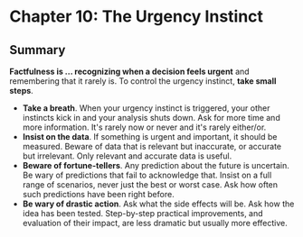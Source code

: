 # Chapter 10: The Urgency Instinct

## Summary
**Factfulness is ... recognizing when a decision feels urgent** and remembering that it rarely is. To control the urgency instinct, **take small steps**.

- **Take a breath**. When your urgency instinct is triggered, your other instincts kick in and your analysis shuts down. Ask for more time and more information. It's rarely now or never and it's rarely either/or.
- **Insist on the data**. If something is urgent and important, it should be measured. Beware of data that is relevant but inaccurate, or accurate but irrelevant. Only relevant and accurate data is useful.
- **Beware of fortune-tellers**. Any prediction about the future is uncertain. Be wary of predictions that fail to acknowledge that. Insist on a full range of scenarios, never just the best or worst case. Ask how often such predictions have been right before.
- **Be wary of drastic action**. Ask what the side effects will be. Ask how the idea has been tested. Step-by-step practical improvements, and evaluation of their impact, are less dramatic but usually more effective.
